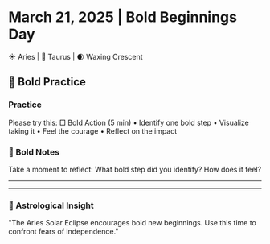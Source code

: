 # March 21, 2025 | Bold Beginnings Day
☀️ Aries | 🌙 Taurus | 🌒 Waxing Crescent

## 🌱 Bold Practice

### Practice
Please try this:
□ Bold Action (5 min)
  • Identify one bold step
  • Visualize taking it
  • Feel the courage
  • Reflect on the impact

### 📝 Bold Notes
Take a moment to reflect:
What bold step did you identify? How does it feel?
_______________________
_______________________

### 💫 Astrological Insight
"The Aries Solar Eclipse encourages bold new beginnings. Use this time to confront fears of independence." 